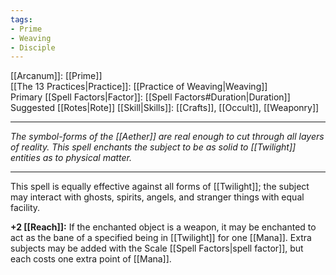 ```yaml
---
tags:
- Prime
- Weaving
- Disciple
---
```


[[Arcanum]]: [[Prime]]\
[[The 13 Practices|Practice]]: [[Practice of Weaving|Weaving]]\
Primary [[Spell Factors|Factor]]: [[Spell Factors#Duration|Duration]]\
Suggested [[Rotes|Rote]] [[Skill|Skills]]: [[Crafts]], [[Occult]], [[Weaponry]]

---

_The symbol-forms of the [[Aether]] are real enough to cut through all layers of reality. This spell enchants the subject to be as solid to [[Twilight]] entities as to physical matter._

---

This spell is equally effective against all forms of [[Twilight]]; the subject may interact with ghosts, spirits, angels, and stranger things with equal facility.

**+2 [[Reach]]:** If the enchanted object is a weapon, it may be enchanted to act as the bane of a specified being in [[Twilight]] for one [[Mana]]. Extra subjects may be added with the Scale [[Spell Factors|spell factor]], but each costs one extra point of [[Mana]].